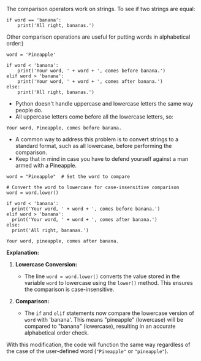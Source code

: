 The comparison operators work on strings. To see if two strings are equal:
```
if word == 'banana':
    print('All right, bananas.')
```

Other comparison operations are useful for putting words in alphabetical order:)
```
word = 'Pineapple'

if word < 'banana':
    print('Your word, ' + word + ', comes before banana.')
elif word > 'banana':
    print('Your word, ' + word + ', comes after banana.')
else:
    print('All right, bananas.')
```


- Python doesn't handle uppercase and lowercase letters the same way people do.
- All uppercase letters come before all the lowercase letters, so:

```
Your word, Pineapple, comes before banana.
```
- A common way to address this problem is to convert strings to a standard format, such as all lowercase, before performing the comparison.
-  Keep that in mind in case you have to defend yourself against a man armed with a Pineapple.

```
word = "Pineapple"  # Set the word to compare

# Convert the word to lowercase for case-insensitive comparison
word = word.lower()

if word < 'banana':
  print('Your word, ' + word + ', comes before banana.')
elif word > 'banana':
  print('Your word, ' + word + ', comes after banana.')
else:
  print('All right, bananas.')

```

```
Your word, pineapple, comes after banana.
```
**Explanation:**

1. **Lowercase Conversion:**
    
    - The line `word = word.lower()` converts the value stored in the variable `word` to lowercase using the `lower()` method. This ensures the comparison is case-insensitive.
2. **Comparison:**
    
    - The `if` and `elif` statements now compare the lowercase version of `word` with 'banana'. This means "pineapple" (lowercase) will be compared to "banana" (lowercase), resulting in an accurate alphabetical order check.

With this modification, the code will function the same way regardless of the case of the user-defined word (`"Pineapple"` or `"pineapple"`).